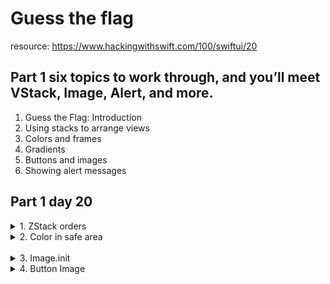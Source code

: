 #  Guess the flag
resource: https://www.hackingwithswift.com/100/swiftui/20

## Part 1 six topics to work through, and you’ll meet VStack, Image, Alert, and more.

1. Guess the Flag: Introduction
1. Using stacks to arrange views
1. Colors and frames
1. Gradients
1. Buttons and images	
1. Showing alert messages


## Part 1 day 20
<details><summary>1. ZStack orders</summary>
<p>

ZStack doesn’t have the concept of spacing because the views overlap, but it does have alignment. So, if you have one large thing and one small thing inside your ZStack, you can make both views align to the top like this: ZStack(alignment: .top) {.

ZStack draws its contents from top to bottom, back to front. This means if you have an image then some text ZStack will draw them in that order, placing the text on top of the image.

</p>
</details>

<details><summary>2. Color in safe area</summary>
<p>

It is critically important that no important content be placed outside the safe area, because it might be hard if not impossible for the user to see. Some views, such as List, allow content to scroll outside the safe area but then add extra insets so the user can scroll things into view.

If your content is just decorative – like our background color here – then extending it outside the safe area is OK.

</p>
</details>
 
 <details><summary>3. Image.init</summary>
 <p>
 
`Image("pencil")` will load an image called “Pencil” that you have added to your project.
`Image(decorative: "pencil")` will load the same image, but won’t read it out for users who have enabled the screen reader. This is useful for images that don’t convey additional important information.
`Image(systemName: "pencil")` will load the pencil icon that is built into iOS. This uses Apple’s SF Symbols icon collection, and you can search for icons you like – download Apple’s free SF Symbols app from the web to see the full set.
 
 </p>
 </details>

<details><summary>4. Button Image</summary>
<p>

Tip: If you find that your images have become filled in with a color, for example showing as solid blue rather than your actual picture, this is probably SwiftUI coloring them to show that they are tappable. To fix the problem, use the renderingMode(.original) modifier to force SwiftUI to show the original image rather than the recolored version.

</p>
</details>
